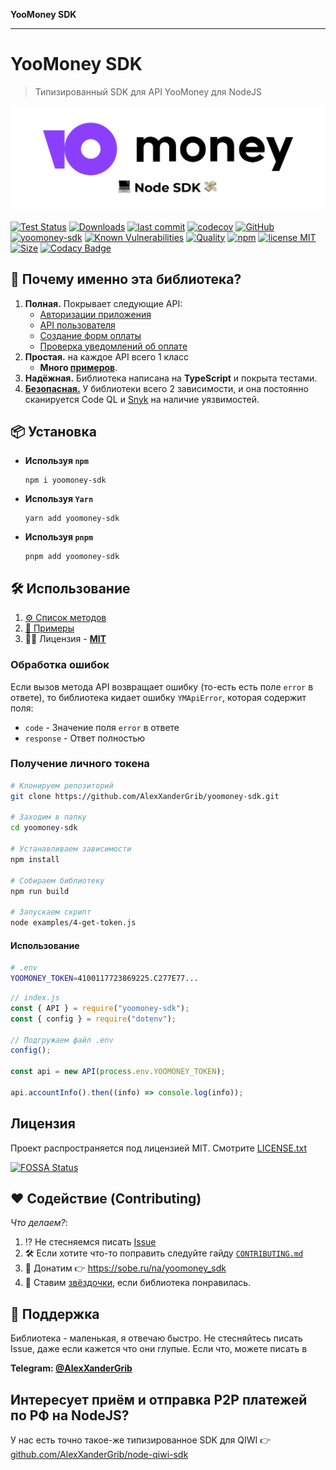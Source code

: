 **YooMoney SDK**

***

# YooMoney SDK

> Типизированный SDK для API YooMoney для NodeJS

<center>
  <img src="_media/logo.svg" alt="YooMoney SDK" />
</center>

[![Test Status](https://github.com/AlexXanderGrib/yoomoney-sdk/actions/workflows/test.yml/badge.svg)](https://github.com/AlexXanderGrib/yoomoney-sdk)
[![Downloads](https://img.shields.io/npm/dt/yoomoney-sdk.svg)](https://npmjs.com/package/yoomoney-sdk)
[![last commit](https://img.shields.io/github/last-commit/AlexXanderGrib/yoomoney-sdk.svg)](https://github.com/AlexXanderGrib/yoomoney-sdk)
[![codecov](https://img.shields.io/codecov/c/github/AlexXanderGrib/yoomoney-sdk/main.svg)](https://codecov.io/gh/AlexXanderGrib/yoomoney-sdk)
[![GitHub](https://img.shields.io/github/stars/AlexXanderGrib/yoomoney-sdk.svg)](https://github.com/AlexXanderGrib/yoomoney-sdk)
[![yoomoney-sdk](https://snyk.io/advisor/npm-package/yoomoney-sdk/badge.svg)](https://snyk.io/advisor/npm-package/yoomoney-sdk)
[![Known Vulnerabilities](https://snyk.io/test/npm/yoomoney-sdk/badge.svg)](https://snyk.io/test/npm/yoomoney-sdk)
[![Quality](https://img.shields.io/npms-io/quality-score/yoomoney-sdk.svg?label=quality%20%28npms.io%29&)](https://npms.io/search?q=yoomoney-sdk)
[![npm](https://img.shields.io/npm/v/yoomoney-sdk.svg)](https://npmjs.com/package/yoomoney-sdk)
[![license MIT](https://img.shields.io/npm/l/yoomoney-sdk.svg)](https://github.com/AlexXanderGrib/yoomoney-sdk/blob/main/LICENSE.txt)
[![Size](https://img.shields.io/bundlephobia/minzip/yoomoney-sdk)](https://bundlephobia.com/package/yoomoney-sdk)
[![Codacy Badge](https://app.codacy.com/project/badge/Grade/d8a97f34bcf24d809f31c2603df416a6)](https://www.codacy.com/gh/AlexXanderGrib/yoomoney-sdk/dashboard?utm_source=github.com&utm_medium=referral&utm_content=AlexXanderGrib/yoomoney-sdk&utm_campaign=Badge_Grade)

## 🍬 Почему именно эта библиотека?

1. **Полная.** Покрывает следующие API:
   - [Авторизации приложения](https://yoomoney.ru/docs/wallet/using-api/authorization/basics)
   - [API пользователя](https://yoomoney.ru/docs/wallet)
   - [Создание форм оплаты](https://yoomoney.ru/docs/payment-buttons/using-api/forms)
   - [Проверка уведомлений об оплате](https://yoomoney.ru/docs/payment-buttons/using-api/notifications)
2. **Простая.** на каждое API всего 1 класс
   - **Много [примеров](_media/README.md)**.
3. **Надёжная.** Библиотека написана на **TypeScript** и покрыта тестами.
4. [**Безопасная.**](_media/SECURITY.md) У библиотеки всего 2 зависимости, и она постоянно сканируется Code QL и [Snyk](https://snyk.io/advisor/npm-package/yoomoney-sdk) на наличие уязвимостей.

## 📦 Установка

- **Используя `npm`**
  ```shell
  npm i yoomoney-sdk
  ```
- **Используя `Yarn`**
  ```shell
  yarn add yoomoney-sdk
  ```
- **Используя `pnpm`**
  ```shell
  pnpm add yoomoney-sdk
  ```

## 🛠️ Использование

1. [⚙️ Список методов](_media/modules.md)
2. [🦄 Примеры](_media/README.md)
3. 🧑‍⚖️ Лицензия - [**MIT**](_media/LICENSE.txt)

### Обработка ошибок

Если вызов метода API возвращает ошибку (то-есть есть поле `error` в ответе), то библиотека кидает ошибку `YMApiError`, которая содержит поля:

- `code` - Значение поля `error` в ответе
- `response` - Ответ полностью

### Получение личного токена

```bash
# Клонируем репозиторий
git clone https://github.com/AlexXanderGrib/yoomoney-sdk.git

# Заходим в папку
cd yoomoney-sdk

# Устанавливаем зависимости
npm install

# Собираем библиотеку
npm run build

# Запускаем скрипт
node examples/4-get-token.js
```

#### Использование

```bash
# .env
YOOMONEY_TOKEN=4100117723869225.C277E77...
```

```javascript
// index.js
const { API } = require("yoomoney-sdk");
const { config } = require("dotenv");

// Подгружаем файл .env
config();

const api = new API(process.env.YOOMONEY_TOKEN);

api.accountInfo().then((info) => console.log(info));
```

## Лицензия

Проект распространяется под лицензией MIT. Смотрите [LICENSE.txt](_media/LICENSE.txt)

[![FOSSA Status](https://app.fossa.com/api/projects/git%2Bgithub.com%2FAlexXanderGrib%2Fyoomoney-sdk.svg?type=large)](https://app.fossa.com/projects/git%2Bgithub.com%2FAlexXanderGrib%2Fyoomoney-sdk?ref=badge_large)

## ❤️ Содействие (Contributing)

_Что делаем?_:

1. ⁉️ Не стесняемся писать [Issue](https://github.com/AlexXanderGrib/yoomoney-sdk/issues/new)
2. 🛠️ Если хотите что-то поправить следуйте гайду [`CONTRIBUTING.md`](_media/CONTRIBUTING.md)
3. 💸 Донатим 👉 https://sobe.ru/na/yoomoney_sdk
4. 🌟 Ставим [звёздочки](https://github.com/AlexXanderGrib/yoomoney-sdk/stargazers), если библиотека понравилась.

## 🙋 Поддержка

Библиотека - маленькая, я отвечаю быстро. Не стесняйтесь писать Issue, даже если кажется что они глупые. Если что, можете писать в

**Telegram: [@AlexXanderGrib](https://t.me/AlexXanderGrib)**

## Интересует приём и отправка P2P платежей по РФ на NodeJS?

У нас есть точно такое-же типизированное SDK для QIWI 👉 [github.com/AlexXanderGrib/node-qiwi-sdk](https://github.com/AlexXanderGrib/node-qiwi-sdk)
